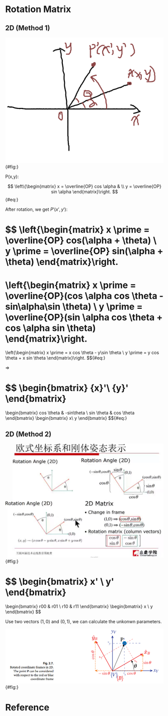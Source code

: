 



# Rotation Matrix

## 2D (Method 1)
![Coordinate Roatation](assets/markdown-img-paste-20190126225013479.png){#fig:}

P(x,y):

$$
\left\{\begin{matrix}
x = \overline{OP} cos \alpha  & \\
y = \overline{OP} sin \alpha
\end{matrix}\right.
$${#eq:}

After rotation, we get $P \prime (x \prime, y \prime)$:

$$
\left\{\begin{matrix}
x \prime = \overline{OP} cos(\alpha + \theta) \\
y \prime = \overline{OP} sin(\alpha + \theta)
\end{matrix}\right.
=
\left\{\begin{matrix}
x \prime = \overline{OP}(cos \alpha cos \theta - sin\alpha\sin \theta) \\
y \prime = \overline{OP}(sin \alpha cos \theta + cos \alpha sin \theta)
\end{matrix}\right.
=
\left\{\begin{matrix}
x \prime = x cos \theta - y\sin \theta \\
y \prime = y cos \theta + x sin \theta
\end{matrix}\right.
$${#eq:}

=>

$$
\begin{bmatrix}
{x}'\\
{y}'
\end{bmatrix}
=
\begin{bmatrix}
cos \theta  & -sin\theta \\
sin \theta & cos \theta
\end{bmatrix}
\begin{bmatrix}
x\\
y
\end{bmatrix}
$${#eq:}

## 2D (Method 2)

![Rotation Matrix in 2D[^XiaoXiangXueYuan]](assets/markdown-img-paste-20190128163102101.png){#fig:}



$$
\begin{bmatrix}
x' \\
y'
\end{bmatrix}
=
\begin{bmatrix}
r00 & r01 \\
r10 & r11
\end{bmatrix}
\begin{bmatrix}
x \\
y
\end{bmatrix}
$$

Use two vectors $(1, 0)$ and $(0, 1)$, we can calculate the unkonwn parameters.


![Rotated Coordinate Frames in 2D [^RotatedCoordinate2D]](assets/markdown-img-paste-20190128164555171.png){#fig:}












# Reference
[^XiaoXiangXueYuan]: [小象学院 2018最新SLAM无人驾驶、VR/AR课程](https://www.bilibili.com/video/av37063566/?p=2)

[^RotatedCoordinate2D]: Corke, Peter. Robotics, Vision and Control: Fundamental Algorithms In MATLAB® Second, Completely Revised. Vol. 118. Springer, 2017.

